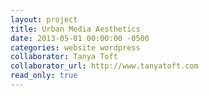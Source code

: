 ```yaml
---
layout: project
title: Urban Media Aesthetics
date: 2013-05-01 00:00:00 -0500
categories: website wordpress
collaborator: Tanya Toft
collaborator_url: http://www.tanyatoft.com
read_only: true
---
```

